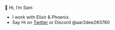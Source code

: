 👋 Hi, I’m Sam
- I work with Elixir & Phoenix.
- Say Hi on [Twitter](https://twitter.com/aar2dee21) or Discord @aar2dee2#3760

<!---
aar2dee2/aar2dee2 is a ✨ special ✨ repository because its `README.md` (this file) appears on your GitHub profile.
You can click the Preview link to take a look at your changes.
--->
